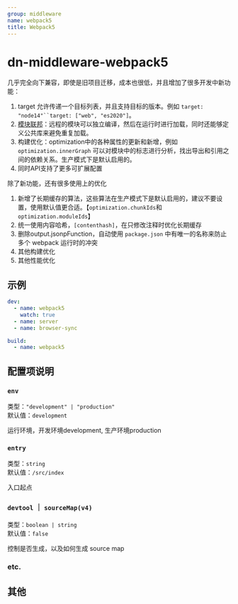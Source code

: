 ```yaml
---
group: middleware
name: webpack5
title: Webpack5
---
```


# dn-middleware-webpack5
几乎完全向下兼容，即使是旧项目迁移，成本也很低，并且增加了很多开发中新功能：
1. target 允许传递一个目标列表，并且支持目标的版本。例如 `target: "node14"``target: ["web", "es2020"]`。
2. [模块联邦]("https://webpack.docschina.org/concepts/module-federation/")：远程的模块可以独立编译，然后在运行时进行加载，同时还能够定义公共库来避免重复加载。
3. 构建优化：optimization中的各种属性的更新和新增，例如 `optimization.innerGraph` 可以对模块中的标志进行分析，找出导出和引用之间的依赖关系。生产模式下是默认启用的。
4. 同时API支持了更多可扩展配置

除了新功能，还有很多使用上的优化
1. 新增了长期缓存的算法，这些算法在生产模式下是默认启用的，建议不要设置，使用默认值更合适。【`optimization.chunkIds`和`optimization.moduleIds`】
2. 统一使用内容哈希，`[contenthash]`，在只修改注释时优化长期缓存
3. 删除output.jsonpFunction，自动使用 `package.json` 中有唯一的名称来防止多个 webpack 运行时的冲突
4. 其他构建优化
5. 其他性能优化

## 示例

```yml
dev:
  - name: webpack5
    watch: true
  - name: server
  - name: browser-sync

build:
  - name: webpack5
```

## 配置项说明

### `env`

类型：`"development" | "production"`<br>
默认值：`development`

运行环境，开发环境development, 生产环境production

### `entry`

类型：`string`<br>
默认值：`/src/index`

入口起点

### `devtool` ｜ `sourceMap(v4)`

类型：`boolean | string`<br>
默认值：`false`

控制是否生成，以及如何生成 source map

### etc.

## 其他
